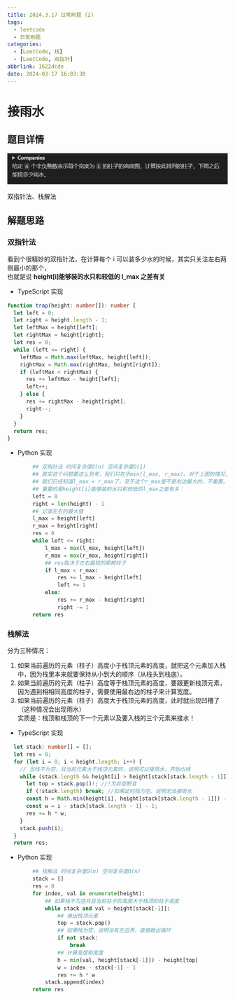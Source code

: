 ```yaml
---
title: 2024.3.17 日常刷题 (2)
tags:
  - leetcode
  - 日常刷题
categories:
  - [LeetCode, 栈]
  - [LeetCode, 双指针]
abbrlink: 1622dcde
date: 2024-03-17 16:03:30
---
```


<!-- @format -->

# 接雨水

<!--more-->

## 题目详情

![接雨水题目详情](../images/blog-2024-03-17-20-07-14.png)

双指针法、栈解法

## 解题思路

### 双指针法

看到个很精妙的双指针法，在计算每个 i 可以装多少水的时候，其实只关注左右两侧最小的那个，  
也就是说 **height[i]能够装的水只和较低的 l_max 之差有关**

- TypeScript 实现

```TypeScript
function trap(height: number[]): number {
  let left = 0;
  let right = height.length - 1;
  let leftMax = height[left];
  let rightMax = height[right];
  let res = 0;
  while (left <= right) {
    leftMax = Math.max(leftMax, height[left]);
    rightMax = Math.max(rightMax, height[right]);
    if (leftMax < rightMax) {
      res += leftMax - height[left];
      left++;
    } else {
      res += rightMax - height[right];
      right--;
    }
  }
  return res;
}
```

- Python 实现

```Python
        ## 双指针法 时间复杂度O(n) 空间复杂度O(1)
        ## 其实这个问题要这么思考，我们只在乎min(l_max, r_max)。对于上图的情况，
        ## 我们已经知道l_max < r_max了，至于这个r_max是不是右边最大的，不重要。
        ## 重要的是height[i]能够装的水只和较低的l_max之差有关：
        left = 0
        right = len(height) - 1
        ## 记录左右的最大值
        l_max = height[left]
        r_max = height[right]
        res = 0
        while left <= right:
            l_max = max(l_max, height[left])
            r_max = max(r_max, height[right])
            ## res取决于左右最短的那根柱子
            if l_max < r_max:
                res += l_max - height[left]
                left += 1
            else:
                res += r_max - height[right]
                right -= 1
        return res

```

### 栈解法

分为三种情况：

1. 如果当前遍历的元素（柱子）高度小于栈顶元素的高度，就把这个元素加入栈中，因为栈里本来就要保持从小到大的顺序（从栈头到栈底）。
2. 如果当前遍历的元素（柱子）高度等于栈顶元素的高度，要跟更新栈顶元素，因为遇到相相同高度的柱子，需要使用最右边的柱子来计算宽度。
3. 如果当前遍历的元素（柱子）高度大于栈顶元素的高度，此时就出现凹槽了（这种情况会出现雨水）  
   实质是：栈顶和栈顶的下一个元素以及要入栈的三个元素来接水！

- TypeScript 实现

```TypeSCript
  let stack: number[] = [];
  let res = 0;
  for (let i = 0; i < height.length; i++) {
    // 当栈不为空，且当前元素大于栈顶元素时，说明可以接雨水，开始出栈
    while (stack.length && height[i] > height[stack[stack.length - 1]]) {
      let top = stack.pop()!; //!为非空断言
      if (!stack.length) break; //如果此时栈为空，说明无法接雨水
      const h = Math.min(height[i], height[stack[stack.length - 1]]) - height[top];
      const w = i - stack[stack.length - 1] - 1;
      res += h * w;
    }
    stack.push(i);
  }
  return res;
```

- Python 实现

```Python
        ## 栈解法 时间复杂度O(n) 空间复杂度O(n)
        stack = []
        res = 0
        for index, val in enumerate(height):
            ## 如果栈不为空并且当前柱子的高度大于栈顶的柱子高度
            while stack and val > height[stack[-1]]:
                ## 弹出栈顶元素
                top = stack.pop()
                ## 如果栈为空，说明没有左边界，直接跳出循环
                if not stack:
                    break
                ## 计算高度和宽度
                h = min(val, height[stack[-1]]) - height[top]
                w = index - stack[-1] - 1
                res += h * w
            stack.append(index)
        return res


```
